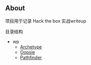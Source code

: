 ## About
项目用于记录 Hack the box 实战writeup

目录结构
+ wp
    + [Archetype](./wp/Archetype)
    + [Oopsie](./wp/Oopsie)
    + [Pathfinder](./wp/Pathfinder)
